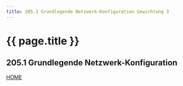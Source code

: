 ```yaml
---
title: 205.1 Grundlegende Netzwerk-Konfiguration Gewichtung 3
---
```


# {{ page.title }}

## 205.1 Grundlegende Netzwerk-Konfiguration

[HOME](./)
